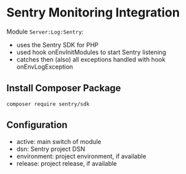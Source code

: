# Sentry Monitoring Integration

Module <code>Server:Log:Sentry</code>:
- uses the Sentry SDK for PHP
- used hook onEnvInitModules to start Sentry listening
- catches then (also) all exceptions handled with hook onEnvLogException

## Install Composer Package

```
composer require sentry/sdk
```

## Configuration

- active: main switch of module
- dsn: Sentry project DSN
- environment: project environment, if available
- release: project release, if available



